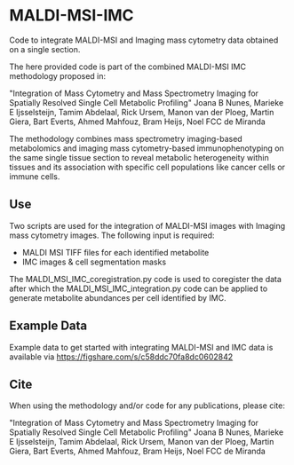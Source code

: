 # MALDI-MSI-IMC
Code to integrate MALDI-MSI and Imaging mass cytometry data obtained on a single section.

The here provided code is part of the combined MALDI-MSI IMC methodology proposed in: 

"Integration of Mass Cytometry and Mass Spectrometry Imaging for Spatially Resolved Single Cell Metabolic Profiling" Joana B Nunes, Marieke E Ijsselsteijn, Tamim Abdelaal, Rick Ursem, Manon van der Ploeg, Martin Giera, Bart Everts, Ahmed Mahfouz, Bram Heijs, Noel FCC de Miranda

The methodology combines mass spectrometry imaging-based metabolomics and imaging mass cytometry-based immunophenotyping on the same single tissue section to reveal metabolic heterogeneity within tissues and its association with specific cell populations like cancer cells or immune cells. 

## Use
Two scripts are used for the integration of MALDI-MSI images with Imaging mass cytometry images. The following input is required: 

- MALDI MSI TIFF files for each identified metabolite
- IMC images & cell segmentation masks

The MALDI_MSI_IMC_coregistration.py code is used to coregister the data after which the MALDI_MSI_IMC_integration.py code can be applied to generate metabolite abundances per cell identified by IMC. 


## Example Data
Example data to get started with integrating MALDI-MSI and IMC data is available via https://figshare.com/s/c58ddc70fa8dc0602842




## Cite 
When using the methodology and/or code for any publications, please cite: 

"Integration of Mass Cytometry and Mass Spectrometry Imaging for Spatially Resolved Single Cell Metabolic Profiling" Joana B Nunes, Marieke E Ijsselsteijn, Tamim Abdelaal, Rick Ursem, Manon van der Ploeg, Martin Giera, Bart Everts, Ahmed Mahfouz, Bram Heijs, Noel FCC de Miranda


